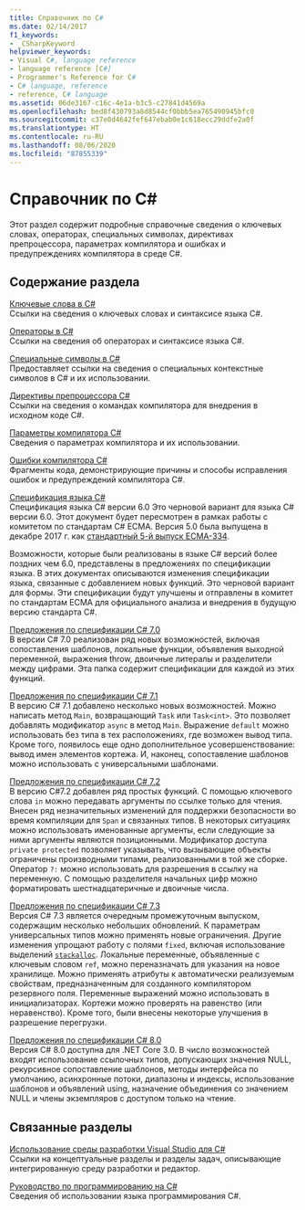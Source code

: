 ```yaml
---
title: Справочник по C#
ms.date: 02/14/2017
f1_keywords:
- _CSharpKeyword
helpviewer_keywords:
- Visual C#, language reference
- language reference [C#]
- Programmer's Reference for C#
- C# language, reference
- reference, C# language
ms.assetid: 06de3167-c16c-4e1a-b3c5-c27841d4569a
ms.openlocfilehash: bed8f430793a8d8544cf0bbb5ea765490945bfc0
ms.sourcegitcommit: c37e8d4642fef647ebab0e1c618ecc29ddfe2a0f
ms.translationtype: HT
ms.contentlocale: ru-RU
ms.lasthandoff: 08/06/2020
ms.locfileid: "87855339"
---
```

# <a name="c-reference"></a>Справочник по C#

Этот раздел содержит подробные справочные сведения о ключевых словах, операторах, специальных символах, директивах препроцессора, параметрах компилятора и ошибках и предупреждениях компилятора в среде C#.  
  
## <a name="in-this-section"></a>Содержание раздела

 [Ключевые слова в C#](./keywords/index.md)  
 Ссылки на сведения о ключевых словах и синтаксисе языка C#.  
  
 [Операторы в C#](./operators/index.md)  
 Ссылки на сведения об операторах и синтаксисе языка C#.  

 [Специальные символы в C#](./tokens/index.md)  
 Предоставляет ссылки на сведения о специальных контекстные символов в C# и их использовании.  

 [Директивы препроцессора C#](./preprocessor-directives/index.md)  
 Ссылки на сведения о командах компилятора для внедрения в исходном коде C#.  
  
 [Параметры компилятора C# ](./compiler-options/index.md)  
 Сведения о параметрах компилятора и их использовании.  
  
 [Ошибки компилятора C#](./compiler-messages/index.md)  
 Фрагменты кода, демонстрирующие причины и способы исправления ошибок и предупреждений компилятора C#.  
  
 [Спецификация языка C#](../../../_csharplang/spec/introduction.md)  
 Спецификация языка C# версии 6.0 Это черновой вариант для языка C# версии 6.0. Этот документ будет пересмотрен в рамках работы с комитетом по стандартам C# ECMA. Версия 5.0 была выпущена в декабре 2017 г. как [стандартный 5-й выпуск ECMA-334](https://www.ecma-international.org/publications/files/ECMA-ST/ECMA-334.pdf).

Возможности, которые были реализованы в языке C# версий более поздних чем 6.0, представлены в предложениях по спецификации языка. В этих документах описываются изменения спецификации языка, связанные с добавлением новых функций. Это черновой вариант для формы. Эти спецификации будут улучшены и отправлены в комитет по стандартам ECMA для официального анализа и внедрения в будущую версию стандарта C#.

 [Предложения по спецификации C# 7.0](../../../_csharplang/proposals/csharp-7.0/pattern-matching.md)  
 В версии C# 7.0 реализован ряд новых возможностей, включая сопоставления шаблонов, локальные функции, объявления выходной переменной, выражения throw, двоичные литералы и разделители между цифрами. Эта папка содержит спецификации для каждой из этих функций.
  
 [Предложения по спецификации C# 7.1](../../../_csharplang/proposals/csharp-7.1/async-main.md)  
 В версию C# 7.1 добавлено несколько новых возможностей. Можно написать метод `Main`, возвращающий `Task` или `Task<int>`. Это позволяет добавлять модификатор `async` в метод `Main`. Выражение `default` можно использовать без типа в тех расположениях, где возможен вывод типа. Кроме того, появилось еще одно дополнительное усовершенствование: вывод имен элементов кортежа. И, наконец, сопоставление шаблонов можно использовать с универсальными шаблонами.

 [Предложения по спецификации C# 7.2](../../../_csharplang/proposals/csharp-7.2/readonly-ref.md)  
 В версию C#7.2 добавлен ряд простых функций. С помощью ключевого слова `in` можно передавать аргументы по ссылке только для чтения. Внесен ряд незначительных изменений для поддержки безопасности во время компиляции для `Span` и связанных типов. В некоторых ситуациях можно использовать именованные аргументы, если следующие за ними аргументы являются позиционными. Модификатор доступа `private protected` позволяет указывать, что вызывающие объекты ограничены производными типами, реализованными в той же сборке. Оператор `?:` можно использовать для разрешения в ссылку на переменную. С помощью разделителя начальных цифр можно форматировать шестнадцатеричные и двоичные числа.

 [Предложения по спецификации C# 7.3](../../../_csharplang/proposals/csharp-7.3/blittable.md)  
 Версия C# 7.3 является очередным промежуточным выпуском, содержащим несколько небольших обновлений. К параметрам универсальных типов можно применять новые ограничения. Другие изменения упрощают работу с полями `fixed`, включая использование выделений [`stackalloc`](./operators/stackalloc.md). Локальные переменные, объявленные с ключевым словом `ref`, можно переназначать для указания на новое хранилище. Можно применять атрибуты к автоматически реализуемым свойствам, предназначенным для созданного компилятором резервного поля. Переменные выражений можно использовать в инициализаторах. Кортежи можно проверять на равенство (или неравенство). Кроме того, были внесены некоторые улучшения в разрешение перегрузки.
  
 [Предложения по спецификации C# 8.0](../../../_csharplang/proposals/csharp-8.0/nullable-reference-types.md)  
 Версия C# 8.0 доступна для .NET Core 3.0. В число возможностей входят использование ссылочных типов, допускающих значения NULL, рекурсивное сопоставление шаблонов, методы интерфейса по умолчанию, асинхронные потоки, диапазоны и индексы, использование шаблонов и объявлений using, назначение объединения со значением NULL и члены экземпляров с доступом только на чтение.
  
## <a name="related-sections"></a>Связанные разделы  

 [Использование среды разработки Visual Studio для C#](/visualstudio/get-started/csharp)  
 Ссылки на концептуальные разделы и разделы задач, описывающие интегрированную среду разработки и редактор.  
  
 [Руководство по программированию на C#](../programming-guide/index.md)  
 Сведения об использовании языка программирования C#.
